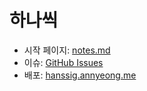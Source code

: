 # 하나씩

- 시작 페이지: [notes.md](notes/README.md)
- 이슈: [GitHub Issues](https://github.com/nyeong/hanassig/issues)
- 배포: [hanssig.annyeong.me](https://hanassig.annyeong.me)
